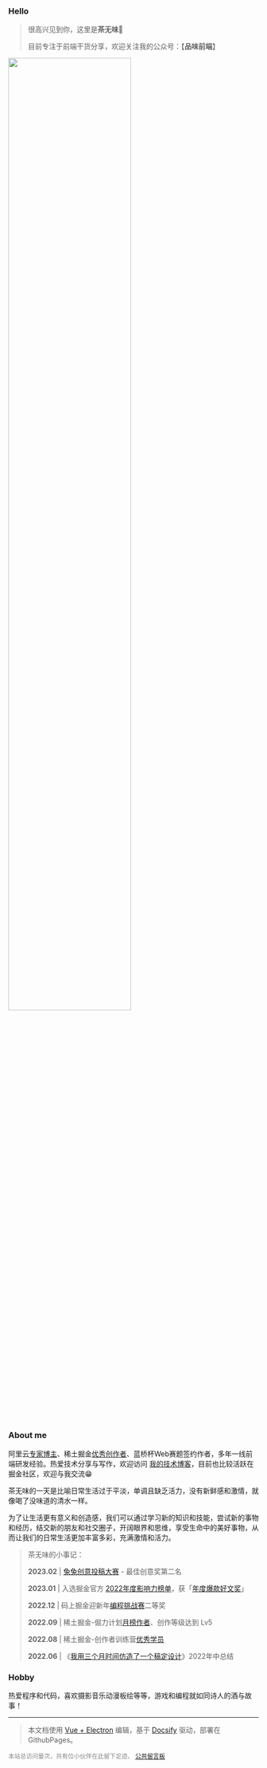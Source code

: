 
### Hello

> 很高兴见到你，这里是**茶无味**🍻
> 
> 目前专注于前端干货分享，欢迎关注我的公众号：【**品味前端**】
>

<img src="/wechat.png" width = "70%" />

### About me

阿里云[专家博主](https://book.palxp.com/images/2023-1-19-1674125144070.jpeg)、稀土掘金[优秀创作者](https://juejin.cn/user/2682464103060541/posts)、蓝桥杯Web赛题签约作者，多年一线前端研发经验。热爱技术分享与写作，欢迎访问 [我的技术博客](https://blog.palxp.com/)，目前也比较活跃在掘金社区，欢迎与我交流😁

茶无味的一天是比喻日常生活过于平淡，单调且缺乏活力，没有新鲜感和激情，就像喝了没味道的清水一样。

为了让生活更有意义和创造感，我们可以通过学习新的知识和技能，尝试新的事物和经历，结交新的朋友和社交圈子，开阔眼界和思维，享受生命中的美好事物，从而让我们的日常生活更加丰富多彩，充满激情和活力。

> 茶无味的小事记：
> 
> **2023.02** | [兔兔创意投稿大赛](https://juejin.cn/post/7202135679227969596#heading-0) - 最佳创意奖第二名
> 
>**2023.01** | 入选掘金官方 [2022年度影响力榜单](https://juejin.cn/post/7187334670286061626#heading-5)，获「[年度爆款好文奖](https://p6-juejin.byteimg.com/tos-cn-i-k3u1fbpfcp/c8c4007aaf3a4c31a68700bee7633761~tplv-k3u1fbpfcp-watermark.image?)」
>
>**2022.12** | 码上掘金迎新年[编程挑战赛](https://juejin.cn/challenge/2/result)二等奖
>
>**2022.09** | 稀土掘金-倔力计划[月榜作者](https://p1-juejin.byteimg.com/tos-cn-i-k3u1fbpfcp/56101c9d25194e0081d5695cc1b6e391~tplv-k3u1fbpfcp-zoom-in-crop-mark:3024:0:0:0.awebp?)、创作等级达到 Lv5
>
>**2022.08** | 稀土掘金-创作者训练营[优秀学员](https://p1-juejin.byteimg.com/tos-cn-i-k3u1fbpfcp/4a6bb5593e974727b50d19ae841dff38~tplv-k3u1fbpfcp-zoom-in-crop-mark:3024:0:0:0.awebp?)
>
>**2022.06** | 《[我用三个月时间仿造了一个稿定设计](https://juejin.cn/post/7113919111905673247)》2022年中总结
>

### Hobby

热爱程序和代码，喜欢摄影音乐动漫板绘等等，游戏和编程就如同诗人的酒与故事！

-----

> 本文档使用 [Vue + Electron](https://juejin.cn/post/7127593631606636581) 编辑，基于 [Docsify](https://docsify.js.org/#/zh-cn/) 驱动，部署在 GithubPages。

<div style="font-size:12px;color:#888888"><span id="busuanzi_container_site_pv">本站总访问量<span id="busuanzi_value_site_pv"></span>次</span>，<span id="busuanzi_container_site_pv">共有<span id="busuanzi_value_site_uv"></span>位小伙伴在此留下足迹。</span> <a href="https://support.qq.com/product/496599">公共留言板</a></div>

